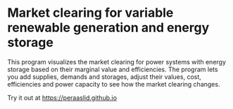 # Market clearing for variable renewable generation and energy storage

This program visualizes the market clearing for power systems with energy storage based on their marginal value and efficiencies. The program lets you add supplies, demands and storages, adjust their values, cost, efficiencies and power capacity to see how the market clearing changes.

Try it out at https://peraaslid.github.io
